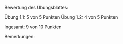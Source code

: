 Bewertung des Übungsblattes:

Übung 1.1:  5 von  5 Punkten
Übung 1.2:  4 von  5 Punkten

Ingesamt:  9 von 10 Punkten

Bemerkungen:
